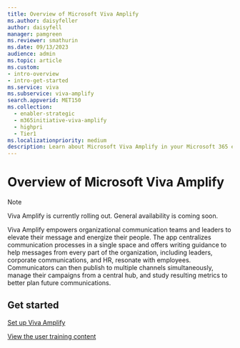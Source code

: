 ```yaml
---
title: Overview of Microsoft Viva Amplify
ms.author: daisyfeller
author: daisyfell
manager: pamgreen
ms.reviewer: smathurin
ms.date: 09/13/2023
audience: admin
ms.topic: article
ms.custom: 
- intro-overview
- intro-get-started
ms.service: viva
ms.subservice: viva-amplify
search.appverid: MET150
ms.collection:
  - enabler-strategic
  - m365initiative-viva-amplify
  - highpri
  - Tier1
ms.localizationpriority: medium
description: Learn about Microsoft Viva Amplify in your Microsoft 365 environment.
---
```


# Overview of Microsoft Viva Amplify

>[!NOTE]
>Viva Amplify is currently rolling out. General availability is coming soon.

Viva Amplify empowers organizational communication teams and leaders to elevate their message and energize their people. The app centralizes communication processes in a single space and offers writing guidance to help messages from every part of the organization, including leaders, corporate communications, and HR, resonate with employees. Communicators can then publish to multiple channels simultaneously, manage their campaigns from a central hub, and study resulting metrics to better plan future communications.

## Get started

[Set up Viva Amplify](set-up-viva-amplify.md)

[View the user training content](https://support.microsoft.com/topic/introduction-to-viva-amplify-cedd11d3-ea8a-4d55-9b5b-61459353be1a)
